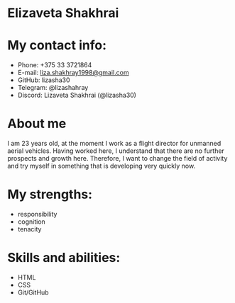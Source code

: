 # Elizaveta Shakhrai

# My contact info:
* Phone: +375 33 3721864
* E-mail: liza.shakhray1998@gmail.com
* GitHub: lizasha30
* Telegram: @lizashahray
* Discord: Lizaveta Shakhrai (@lizasha30)

# About me
I am 23 years old, at the moment I work as a flight director for unmanned aerial vehicles. Having worked here, I understand that there are no further prospects and growth here. Therefore, I want to change the field of activity and try myself in something that is developing very quickly now.
# My strengths:
* responsibility
* cognition
* tenacity
# Skills and abilities:
* HTML
* CSS
* Git/GitHub